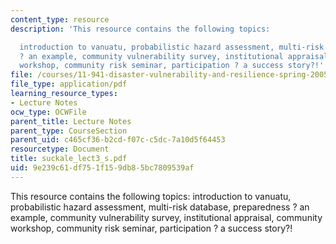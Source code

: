```yaml
---
content_type: resource
description: 'This resource contains the following topics:

  introduction to vanuatu, probabilistic hazard assessment, multi-risk database, preparedness
  ? an example, community vulnerability survey, institutional appraisal, community
  workshop, community risk seminar, participation ? a success story?!'
file: /courses/11-941-disaster-vulnerability-and-resilience-spring-2005/9e239c61df751f159db85bc7809539af_suckale_lect3_s.pdf
file_type: application/pdf
learning_resource_types:
- Lecture Notes
ocw_type: OCWFile
parent_title: Lecture Notes
parent_type: CourseSection
parent_uid: c465cf36-b2cd-f07c-c5dc-7a10d5f64453
resourcetype: Document
title: suckale_lect3_s.pdf
uid: 9e239c61-df75-1f15-9db8-5bc7809539af
---
```

This resource contains the following topics:
introduction to vanuatu, probabilistic hazard assessment, multi-risk database, preparedness ? an example, community vulnerability survey, institutional appraisal, community workshop, community risk seminar, participation ? a success story?!

